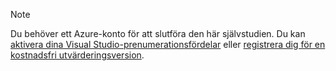 
> [!NOTE]
> Du behöver ett Azure-konto för att slutföra den här självstudien. Du kan <a href="/pricing/member-offers/msdn-benefits-details/" target="_blank">aktivera dina Visual Studio-prenumerationsfördelar</a> eller <a href="/pricing/free-trial/" target="_blank">registrera dig för en kostnadsfri utvärderingsversion</a>.
> 
> 



<!--HONumber=Nov16_HO2-->



